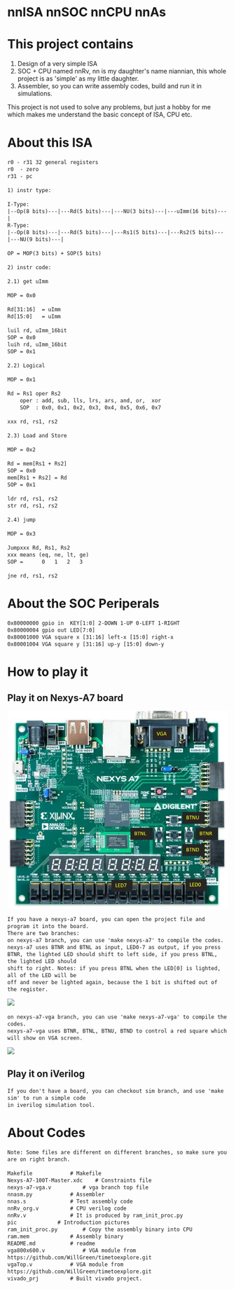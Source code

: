 # nnISA nnSOC nnCPU nnAs

# This project contains
1. Design of a very simple ISA
2. SOC + CPU named nnRv, nn is my daughter's name niannian, this whole project is as 'simple' as my little daughter.
3. Assembler, so you can write assembly codes, build and run it in simulations.

This project is not used to solve any problems, but just a hobby for me which makes me understand the basic concept of ISA, CPU etc.

# About this ISA

```
r0 - r31 32 general registers
r0  - zero
r31 - pc

1) instr type:

I-Type:
|--Op(8 bits)---|---Rd(5 bits)---|---NU(3 bits)---|---uImm(16 bits)---|
R-Type:
|--Op(8 bits)---|---Rd(5 bits)---|---Rs1(5 bits)---|---Rs2(5 bits)---|---NU(9 bits)---|

OP = MOP(3 bits) + SOP(5 bits)

2) instr code:

2.1) get uImm

MOP = 0x0

Rd[31:16]  = uImm
Rd[15:0]   = uImm

luil rd, uImm_16bit
SOP = 0x0
luih rd, uImm_16bit
SOP = 0x1

2.2) Logical

MOP = 0x1

Rd = Rs1 oper Rs2
	oper : add, sub, lls, lrs, ars, and, or,  xor
	SOP  : 0x0, 0x1, 0x2, 0x3, 0x4, 0x5, 0x6, 0x7

xxx rd, rs1, rs2

2.3) Load and Store

MOP = 0x2

Rd = mem[Rs1 + Rs2]
SOP = 0x0
mem[Rs1 + Rs2] = Rd
SOP = 0x1

ldr rd, rs1, rs2
str rd, rs1, rs2

2.4) jump

MOP = 0x3

Jumpxxx Rd, Rs1, Rs2
xxx means (eq, ne, lt, ge)
SOP =      0   1   2   3

jne rd, rs1, rs2
```

# About the SOC Periperals

```
0x80000000 gpio in  KEY[1:0] 2-DOWN 1-UP 0-LEFT 1-RIGHT
0x80000004 gpio out LED[7:0]
0x80001000 VGA square x [31:16] left-x [15:0] right-x
0x80001004 VGA square y [31:16] up-y [15:0] down-y
```

# How to play it
## Play it on Nexys-A7 board

![](pic/board.JPG)

```
If you have a nexys-a7 board, you can open the project file and program it into the board.
There are two branches:
on nexys-a7 branch, you can use 'make nexys-a7' to compile the codes.
nexys-a7 uses BTNR and BTNL as input, LED0-7 as output, if you press
BTNR, the lighted LED should shift to left side, if you press BTNL, the lighted LED should
shift to right. Notes: if you press BTNL when the LED[0] is lighted, all of the LED will be
off and never be lighted again, because the 1 bit is shifted out of the register.
```

![](pic/nexys-a7.gif)

```
on nexys-a7-vga branch, you can use 'make nexys-a7-vga' to compile the codes.
nexys-a7-vga uses BTNR, BTNL, BTNU, BTND to control a red square which will show on VGA screen.
```

![](pic/nexys-a7-vga.gif)

## Play it on iVerilog

```
If you don't have a board, you can checkout sim branch, and use 'make sim' to run a simple code
in iverilog simulation tool.
```

# About Codes

```
Note: Some files are different on different branches, so make sure you are on right branch.

Makefile			# Makefile
Nexys-A7-100T-Master.xdc	# Constraints file
nexys-a7-vga.v			# vga branch top file
nnasm.py			# Assembler
nnas.s				# Test assembly code
nnRv_org.v			# CPU verilog code
nnRv.v				# It is produced by ram_init_proc.py
pic				# Introduction pictures
ram_init_proc.py		# Copy the assembly binary into CPU
ram.mem				# Assembly binary
README.md			# readme
vga800x600.v			# VGA module from https://github.com/WillGreen/timetoexplore.git
vgaTop.v			# VGA module from https://github.com/WillGreen/timetoexplore.git
vivado_prj			# Built vivado project.
```

